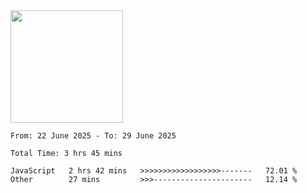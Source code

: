 <img height="180em" src="https://github-readme-stats-eight-theta.vercel.app/api?username=bkundev&show_icons=true&theme=radical&include_all_commits=true&count_private=true"/>
<!--START_SECTION:waka-->

```all_time
From: 22 June 2025 - To: 29 June 2025

Total Time: 3 hrs 45 mins

JavaScript   2 hrs 42 mins   >>>>>>>>>>>>>>>>>>-------   72.01 %
Other        27 mins         >>>----------------------   12.14 %
```

<!--END_SECTION:waka-->
